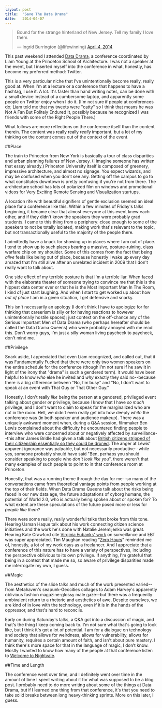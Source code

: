 ```yaml
---
layout: post
title:  "Save The Data Drama"
date:   2014-04-07
---
```


<blockquote class="twitter-tweet" lang="en"><p>Bound for the strange hinterland of New Jersey. Tell my family I love them.</p>&mdash; Ingrid Burrington (@lifewinning) <a href="https://twitter.com/lifewinning/statuses/452036532732715009">April 4, 2014</a></blockquote>
<script async src="//platform.twitter.com/widgets.js" charset="utf-8"></script>

This past weekend I attended [Data Drama](https://soa.princeton.edu/sites/default/files/2014%20Data%20Drama_FINAL-0318.pdf), a conference coordinated by Liam Young at the Princeton School of Architecture. I was not a speaker at the event, but I inserted myself into the conference in what, honestly, has become my preferred method: Twitter. 

This is a very particular niche that I've unintentionally become really, really good at. When I'm at a lecture or a conference that happens to have a hashtag, I use it. A lot. It's faster than hand writing notes, can be done with a small device instead of a cumbersome laptop, and apparently some people on Twitter enjoy when I do it. (I'm not sure if people at conferences do; Liam told me that my tweets were "catty" so I think that means he was Not A Fan But Politely Endured It, possibly because he recognized I was friends with some of the Right People There.)

What follows are more reflections on the conference itself than the content therein. The content was really really *really* important, but a lot of my thinking on the content comes out of the context of the event. 

##Place

The train to Princeton from New York is basically a tour of class disparities and urban planning failures of New Jersey. (I imagine someone has written that essay already.) Princeton University itself is composed of greenery, impressive architecture, and almost no signage. You expect wizards, and may be confused when you don't see any. Getting off the campus to go to what constitutes downtown is pretty confusing if you're not from there. The architecture school has lots of polarized film on windows and promotional videos for Very Exciting Remote Sensing and Visualization startups.

A location rife with beautiful signifiers of gentle exclusion seemed an ideal place for a conference like this. Within a few minutes of Friday's talks beginning, it became clear that almost everyone at this event knew each other, and if they didn't know the speakers they were probably grad students. I came to this thing from a periphery: close enough to some of the speakers to not be totally isolated, making work that's relevant to the topic, but not transactionally useful to the majority of the people there. 

I admittedly have a knack for showing up in places where I am out of place. I tend to show up to such places bearing a massive, posture-ruining, class warfare chip on my shoulder. Some of this comes from the fact that being *alive* feels like being out of place, because honestly I wake up every day amazed that I'm still alive after an unrelated incident in 2009 that I don't really want to talk about.  

One side effect of my terrible posture is that I'm a terrible liar. When faced with the elaborate theater of someone trying to convince me that this is the hippest data center ever or that he is the Most Important Man In The Room, I kind of just start laughing. And when I start to get worked up about how *out of place* I am in a given situation, I get defensive and snarky. 

This isn't necessarily an apology (I don't think I have to apologize for for thinking that careerism is silly or for having reactions to however unintentionally hostile spaces); just context on the off-chance any of the Serious Important Men of Data Drama (who perhaps hereafter should be called the Data Drama Queens) who were probably annoyed with me read this. Don't worry guys, I'm just a silly woman living paycheck to paycheck, don't mind me.

##Privilege

Snark aside, I appreciated that even Liam recognized, and called out, that it was Fundamentally Fucked that there were only two women speakers on the entire schedule for the conference (though I'm not sure if he saw it in light of the irony that "drama" is such a gendered term). It would have been helpful to know *who* else he invited and *why* exactly they said no--because there is a big difference between "No, I'm busy" and "No, I don't want to speak at an event with That Guy or That Other Guy." 

Honestly, I don't really *like* being the person at a gendered, privileged event talking about gender *or* privilege, because I know that I have *so much* privilege, and I don't want to claim to speak for the marginalized who are not in the room. Hell, we didn't even really get into how deeply *white* the conference was (in both speaker and audience makeup). There was a uniquely awkward moment when, during a Q&A session, filmmaker Ben Lewis complained about the difficulty he encountered finding people to interview who were concerned about or negatively affected by surveillance--this after James Bridle had given a talk about [British citizens stripped of their citizenship essentially so they could be droned](http://www.thebureauinvestigates.com/2013/02/27/former-british-citizens-killed-by-drone-strikes-after-passports-revoked/). The anger at Lewis' apparent ignorance was palpable, but not necessarily productive--while yes, someone probably should have said "Ben, perhaps you should consider speaking to people who *don't look like you*", there weren't that many examples of such people to point to in that conference room at Princeton. 

Honestly, that was a running theme through the day for me--so many of the conversations came from theoretical vantage points from people working at the top of their fields. When Data Drama Queens talk about the risks being faced in our new data age, the future adaptations of cyborg humans, the potential of World 2.0, who is actually being spoken about or spoken for? To what extent are these speculations of the future posed more or less for *people like them*? 

There were some really, really wonderful talks that broke from this tone. Hearing Usman Haque talk about his work connecting citizen science initiatives and the work he's done with Natalie Jeremijenko was great. Hearing Kate Crawford cite [Virginia Eubanks' work](http://prospect.org/article/want-predict-future-surveillance-ask-poor-communities) on surveillance and EBT was super appreciated. Tim Maughan reading "[Zero Hours](https://medium.com/the-future-of-work/f68f17e8c12a)" reminded me of, honestly, a lot of my work days as a freelancer. And I appreciate that a conference of this nature has to have a variety of perspectives, including the perspective oblivious to its own privilege. If anything, I'm grateful that being in a context that made me so, so aware of privilege disparities made me interrogate my own, I guess. 

##Magic

The aesthetics of the slide talks and much of the work presented varied--from Metahaven's seapunk-Geocities collages to Adam Harvey's apparently oblivious fashion magazine-glossy male gaze--but there was a frequently ambivalent return to a rhetoric and aesthetics of awe. Despite ourselves, we are kind of in love with the technology, even if it is in the hands of the oppressor, and that's hard to reconcile. 

Early on during Saturday's talks, a Q&A got into a discussion of magic, and that's the thing I keep coming back to. I'm not sure what that's going to look like, but I think it's got a lot of potential. I am for a dialogue on technology and society that allows for weirdness, allows for vulnerability, allows for humanity, requires a certain amount of faith, and isn't about pure mastery. I think there's more space for that in the language of magic, I don't know. Mostly I wanted to know how many of the people at that conference listen to [Welcome to Nightvale](http://commonplacebooks.com/). 

##Time and Length

The conference went over time, and I definitely went over time in the amount of time I spent writing about it for what was supposed to be a blog post. I probably need to do more writing about some of the things at Data Drama, but if I learned one thing from that conference, it's that you need to take solid breaks between long heavy-thinking sprints. More on this later, I guess. 